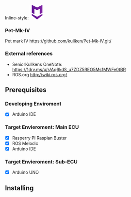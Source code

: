 Inline-style: 
![alt text](https://github.com/adam-p/markdown-here/raw/master/src/common/images/icon48.png "Logo Title Text 1")

### Pet-Mk-IV
Pet mark IV
 https://github.com/kullken/Pet-Mk-IV.git/

### External references
- SeniorKullkens OneNote: https://1drv.ms/u/s!Aq6kdS_u7ZDZ5REO5Ms1MWFe0tBR
- ROS.org http://wiki.ros.org/

## Prerequisites
### Developing Enviroment
 - [X] Arduino IDE
 
### Target Envieroment: Main ECU
 - [X] Rasperry PI 
       Raspian Buster
 - [X] ROS Melodic
 - [X] Arduino IDE
 
### Target Envieroment: Sub-ECU
 - [X] Arduino UNO

## Installing
